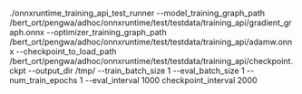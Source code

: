 ./onnxruntime_training_api_test_runner --model_training_graph_path /bert_ort/pengwa/adhoc/onnxruntime/test/testdata/training_api/gradient_graph.onnx --optimizer_training_graph_path /bert_ort/pengwa/adhoc/onnxruntime/test/testdata/training_api/adamw.onnx --checkpoint_to_load_path /bert_ort/pengwa/adhoc/onnxruntime/test/testdata/training_api/checkpoint.ckpt --output_dir /tmp/ --train_batch_size 1 --eval_batch_size 1 --num_train_epochs 1 --eval_interval 1000 checkpoint_interval 2000
